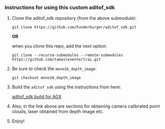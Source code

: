 ### Instructions for using this custom aditof_sdk 
1. Clone the aditof_sdk repository (from the above submodule):

    `git clone https://github.com/Funderburger/aditof_sdk.git`

    **OR** 

    when you clone this repo, add the next option:

    `git clone --recurse-submodules --remote-submodules https://github.com/tamaslevente/trai.git`

2. Be sure to check the `mono16_depth_image`:

    `git checkout mono16_depth_image`
3. Build the `aditof_sdk` using the instructions from here:

    [aditof_sdk build for AGX](https://docs.google.com/spreadsheets/d/15HRs5Cfjh7aLRpqmza6wp_dg6s49tR3if6qWNz78iEg/edit?usp=sharing) 
4. Also, in the link above are sections for obtaining camera calibrated point clouds, laser obtained from depth image etc.
5. Enjoy!